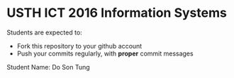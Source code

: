 USTH ICT 2016 Information Systems
=====================================

Students are expected to:
* Fork this repository to your github account
* Push your commits regularly, with **proper** commit messages

Student Name: Do Son Tung